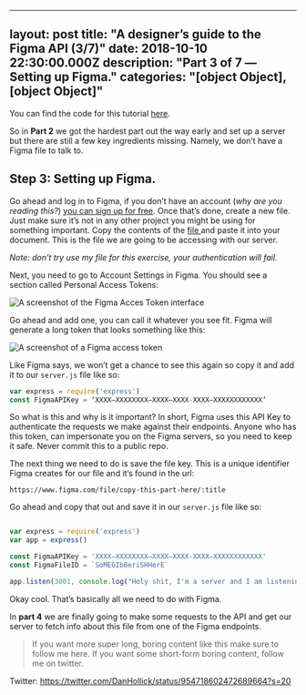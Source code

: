 
---
layout: post
title: "A designer’s guide to the Figma API (3/7)"
date: 2018-10-10 22:30:00.000Z
description: "Part 3 of 7 —Setting up Figma."
categories: "[object Object],[object Object]"
---

You can find the code for this tutorial [here](https://github.com/danhollick/FigmaAPIThing).

So in **Part 2** we got the hardest part out the way early and set up a server but there are still a few key ingredients missing. Namely, we don’t have a Figma file to talk to.

## 

## 

## Step 3: Setting up Figma.

Go ahead and log in to Figma, if you don’t have an account (_why are you reading this?_) [you can sign up for free](https://www.figma.com/). Once that’s done, create a new file. Just make sure it’s not in any other project you might be using for something important. Copy the contents of the [file ](https://www.figma.com/file/VAyAHaZn1tHmjOFK79pbnMTj/FigmaApiThing?node-id=0%3A1) and paste it into your document. This is the file we are going to be accessing with our server.

_Note: don’t try use my file for this exercise, your authentication will fail._

Next, you need to go to Account Settings in Figma. You should see a section called Personal Access Tokens:

![A screenshot of the Figma Acces Token interface](https://cdn.sanity.io/images/h2w4qpx8/production/343004f7ea15b5a48e253861491f8e4faa9bf437-707x193.png)

Go ahead and add one, you can call it whatever you see fit. Figma will generate a long token that looks something like this:

![A screenshot of a Figma access token](https://cdn.sanity.io/images/h2w4qpx8/production/e4cce215ed768769fdc0ba925c20f681def295c7-722x259.png)

Like Figma says, we won’t get a chance to see this again so copy it and add it to our `server.js` file like so:

```javascript
var express = require('express')
const FigmaAPIKey = ‘XXXX–XXXXXXXX–XXXX–XXXX-XXXX–XXXXXXXXXXXX’
```

So what is this and why is it important? In short, Figma uses this API Key to authenticate the requests we make against their endpoints. Anyone who has this token, can impersonate you on the Figma servers, so you need to keep it safe. Never commit this to a public repo.

The next thing we need to do is save the file key. This is a unique identifier Figma creates for our file and it’s found in the url:

`https://www.figma.com/file/copy-this-part-here/:title`

Go ahead and copy that out and save it in our `server.js` file like so:

```javascript

var express = require('express')
var app = express()

const FigmaAPIKey = 'XXXX–XXXXXXXX–XXXX–XXXX-XXXX–XXXXXXXXXXXX'
const FigmaFileID = `SoMEGIbBeriSHHerE`

app.listen(3001, console.log("Holy shit, I'm a server and I am listening on port 3001"))
```

Okay cool. That’s basically all we need to do with Figma.

In **part 4** we are finally going to make some requests to the API and get our server to fetch info about this file from one of the Figma endpoints.





> If you want more super long, boring content like this make sure to follow me here. If you want some short-form boring content, follow me on twitter.

Twitter: https://twitter.com/DanHollick/status/954718602472689664?s=20
